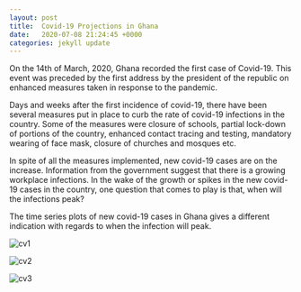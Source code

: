 ```yaml
---
layout: post
title:  Covid-19 Projections in Ghana
date:   2020-07-08 21:24:45 +0000
categories: jekyll update
---
```


On the 14th of March, 2020, Ghana recorded the first case of  Covid-19. This event was preceded by the first address by the president  of the republic on enhanced measures taken in response to the pandemic.

Days and weeks after the first incidence of covid-19, there have been several measures put in place to curb the rate of covid-19 infections  in the country. Some of the measures were closure of schools, partial  lock-down of portions of the country, enhanced contact tracing and  testing, mandatory wearing of face mask, closure of churches and mosques etc.

In spite of all the measures implemented, new covid-19 cases are on  the increase. Information from the government  suggest that there is a  growing workplace infections. In the wake of the growth or spikes in the new covid-19 cases in the country, one question that comes to play is  that, when will the infections peak?	

The time series plots of new covid-19 cases in Ghana gives a different indication with regards to when the infection will peak.

[covid-19 projections in Ghana]: https://credits801134125.wordpress.com/2020/07/08/covid-19-projections-in-ghana/

![cv1](C:\Users\user11\Documents\GitHub\Joseph1Otoo.github.io\cv1.png)



![cv2](C:\Users\user11\Documents\GitHub\Joseph1Otoo.github.io\cv2.png)



![cv3](C:\Users\user11\Documents\GitHub\Joseph1Otoo.github.io\cv3.png)